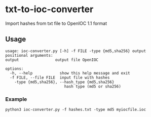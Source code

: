 # txt-to-ioc-converter
Import hashes from txt file to OpenIOC 1.1 format

## Usage
```
usage: ioc-converter.py [-h] -f FILE -type {md5,sha256} output
positional arguments:
output                output file OpenIOC

options:
  -h, --help            show this help message and exit
  -f FILE, --file FILE  input file with hashes
    -type {md5,sha256}, --hash_type {md5,sha256}
                          hash type (md5 or sha256)
```
### Example
`python3 ioc-converter.py -f hashes.txt -type md5 myiocfile.ioc`
